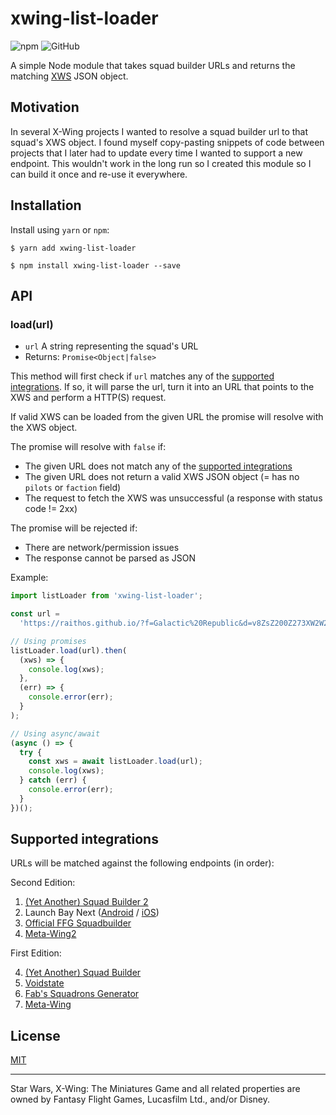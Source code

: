 # xwing-list-loader

![npm](https://img.shields.io/npm/v/xwing-list-loader?style=flat-square)
![GitHub](https://img.shields.io/github/license/guidokessels/xwing-list-loader?style=flat-square)

A simple Node module that takes squad builder URLs and returns the matching [XWS](https://github.com/elistevens/xws-spec) JSON object.

## Motivation

In several X-Wing projects I wanted to resolve a squad builder url to that squad's XWS object. I found myself copy-pasting snippets of code between projects that I later had to update every time I wanted to support a new endpoint. This wouldn't work in the long run so I created this module so I can build it once and re-use it everywhere.

## Installation

Install using `yarn` or `npm`:

```
$ yarn add xwing-list-loader
```

```
$ npm install xwing-list-loader --save
```

## API

### load(url)

- `url` A string representing the squad's URL
- Returns: `Promise<Object|false>`

This method will first check if `url` matches any of the [supported integrations](#supported-integrations). If so, it will parse the url, turn it into an URL that points to the XWS and perform a HTTP(S) request.

If valid XWS can be loaded from the given URL the promise will resolve with the XWS object.

The promise will resolve with `false` if:

- The given URL does not match any of the [supported integrations](#supported-integrations)
- The given URL does not return a valid XWS JSON object (= has no `pilots` or `faction` field)
- The request to fetch the XWS was unsuccessful (a response with status code != 2xx)

The promise will be rejected if:

- There are network/permission issues
- The response cannot be parsed as JSON

Example:

```js
import listLoader from 'xwing-list-loader';

const url =
  'https://raithos.github.io/?f=Galactic%20Republic&d=v8ZsZ200Z273XW2W201WY278XWW200WY333X123WWW&sn=Ani%2FObi%2FRic&obs=gascloud1,gascloud2,gascloud3';

// Using promises
listLoader.load(url).then(
  (xws) => {
    console.log(xws);
  },
  (err) => {
    console.error(err);
  }
);

// Using async/await
(async () => {
  try {
    const xws = await listLoader.load(url);
    console.log(xws);
  } catch (err) {
    console.error(err);
  }
})();
```

## Supported integrations

URLs will be matched against the following endpoints (in order):

Second Edition:

1. [(Yet Another) Squad Builder 2](http://raithos.github.io/)
2. Launch Bay Next ([Android](https://play.google.com/store/apps/details?id=com.launchbaynext&hl=en) / [iOS](https://apps.apple.com/us/app/launch-bay-next/id1422488966))
3. [Official FFG Squadbuilder](https://squadbuilder.fantasyflightgames.com)
4. [Meta-Wing2](https://meta.listfortress.com/)

First Edition:

4. [(Yet Another) Squad Builder](http://geordanr.github.io/xwing)
5. [Voidstate](http://xwing-builder.co.uk/build)
6. [Fab's Squadrons Generator](http://x-wing.fabpsb.net/)
7. [Meta-Wing](http://meta-wing.com/)

## License

[MIT](LICENSE)

---

Star Wars, X-Wing: The Miniatures Game and all related properties are owned by Fantasy Flight Games, Lucasfilm Ltd., and/or Disney.
